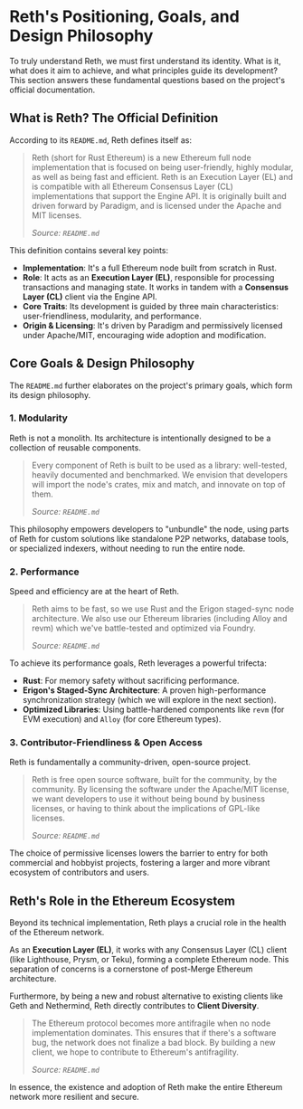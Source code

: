 # Reth's Positioning, Goals, and Design Philosophy

To truly understand Reth, we must first understand its identity. What is it, what does it aim to achieve, and what principles guide its development? This section answers these fundamental questions based on the project's official documentation.

## What is Reth? The Official Definition

According to its `README.md`, Reth defines itself as:

> Reth (short for Rust Ethereum) is a new Ethereum full node implementation that is focused on being user-friendly, highly modular, as well as being fast and efficient. Reth is an Execution Layer (EL) and is compatible with all Ethereum Consensus Layer (CL) implementations that support the Engine API. It is originally built and driven forward by Paradigm, and is licensed under the Apache and MIT licenses.
>
> *Source: `README.md`*

This definition contains several key points:
- **Implementation**: It's a full Ethereum node built from scratch in Rust.
- **Role**: It acts as an **Execution Layer (EL)**, responsible for processing transactions and managing state. It works in tandem with a **Consensus Layer (CL)** client via the Engine API.
- **Core Traits**: Its development is guided by three main characteristics: user-friendliness, modularity, and performance.
- **Origin & Licensing**: It's driven by Paradigm and permissively licensed under Apache/MIT, encouraging wide adoption and modification.

## Core Goals & Design Philosophy

The `README.md` further elaborates on the project's primary goals, which form its design philosophy.

### 1. Modularity
Reth is not a monolith. Its architecture is intentionally designed to be a collection of reusable components.

> Every component of Reth is built to be used as a library: well-tested, heavily documented and benchmarked. We envision that developers will import the node's crates, mix and match, and innovate on top of them.
>
> *Source: `README.md`*

This philosophy empowers developers to "unbundle" the node, using parts of Reth for custom solutions like standalone P2P networks, database tools, or specialized indexers, without needing to run the entire node.

### 2. Performance
Speed and efficiency are at the heart of Reth.

> Reth aims to be fast, so we use Rust and the Erigon staged-sync node architecture. We also use our Ethereum libraries (including Alloy and revm) which we've battle-tested and optimized via Foundry.
>
> *Source: `README.md`*

To achieve its performance goals, Reth leverages a powerful trifecta:
- **Rust**: For memory safety without sacrificing performance.
- **Erigon's Staged-Sync Architecture**: A proven high-performance synchronization strategy (which we will explore in the next section).
- **Optimized Libraries**: Using battle-hardened components like `revm` (for EVM execution) and `Alloy` (for core Ethereum types).

### 3. Contributor-Friendliness & Open Access
Reth is fundamentally a community-driven, open-source project.

> Reth is free open source software, built for the community, by the community. By licensing the software under the Apache/MIT license, we want developers to use it without being bound by business licenses, or having to think about the implications of GPL-like licenses.
>
> *Source: `README.md`*

The choice of permissive licenses lowers the barrier to entry for both commercial and hobbyist projects, fostering a larger and more vibrant ecosystem of contributors and users.

## Reth's Role in the Ethereum Ecosystem

Beyond its technical implementation, Reth plays a crucial role in the health of the Ethereum network.

As an **Execution Layer (EL)**, it works with any Consensus Layer (CL) client (like Lighthouse, Prysm, or Teku), forming a complete Ethereum node. This separation of concerns is a cornerstone of post-Merge Ethereum architecture.

Furthermore, by being a new and robust alternative to existing clients like Geth and Nethermind, Reth directly contributes to **Client Diversity**.

> The Ethereum protocol becomes more antifragile when no node implementation dominates. This ensures that if there's a software bug, the network does not finalize a bad block. By building a new client, we hope to contribute to Ethereum's antifragility.
>
> *Source: `README.md`*

In essence, the existence and adoption of Reth make the entire Ethereum network more resilient and secure.